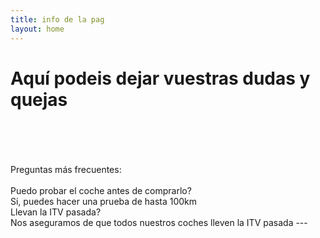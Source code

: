 ```yaml
---
title: info de la pag
layout: home
---
```

# Aquí podeis dejar vuestras dudas y quejas
<br>
<br>
<br>
<br>
Preguntas más frecuentes:
<br>
<br>
Puedo probar el coche  antes de comprarlo?
<br>
Si, puedes hacer una  prueba de hasta 100km
<br>
Llevan la ITV pasada?
<br>
Nos aseguramos de que todos nuestros coches lleven la ITV pasada
---


[Just the Docs]: https://just-the-docs.github.io/just-the-docs/
[GitHub Pages]: https://docs.github.com/en/pages
[README]: https://github.com/just-the-docs/just-the-docs-template/blob/main/README.md
[Jekyll]: https://jekyllrb.com
[GitHub Pages / Actions workflow]: https://github.blog/changelog/2022-07-27-github-pages-custom-github-actions-workflows-beta/
[use this template]: https://github.com/just-the-docs/just-the-docs-template/generate
